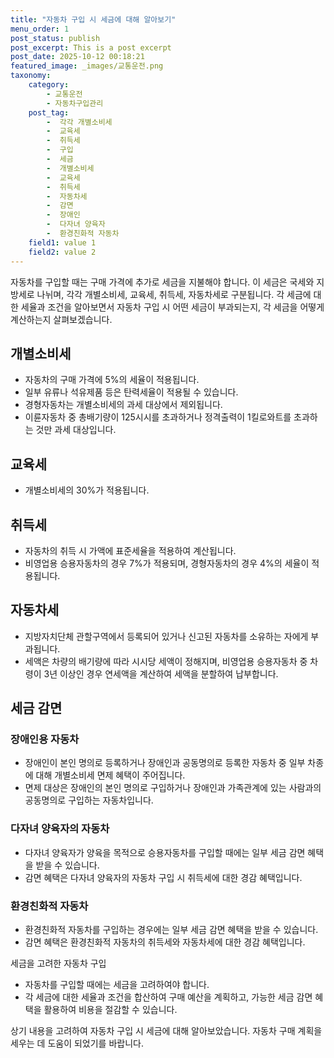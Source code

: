 ```yaml
---
title: "자동차 구입 시 세금에 대해 알아보기"
menu_order: 1
post_status: publish
post_excerpt: This is a post excerpt
post_date: 2025-10-12 00:18:21
featured_image: _images/교통운전.png
taxonomy:
    category:
        - 교통운전
        - 자동차구입관리
    post_tag:
        -  각각 개별소비세
        -  교육세
        -  취득세
        -  구입
        -  세금
        -  개별소비세
        -  교육세
        -  취득세
        -  자동차세
        -  감면
        -  장애인
        -  다자녀 양육자
        -  환경친화적 자동차
    field1: value 1
    field2: value 2
---
```



자동차를 구입할 때는 구매 가격에 추가로 세금을 지불해야 합니다. 이 세금은 국세와 지방세로 나뉘며, 각각 개별소비세, 교육세, 취득세, 자동차세로 구분됩니다. 각 세금에 대한 세율과 조건을 알아보면서 자동차 구입 시 어떤 세금이 부과되는지, 각 세금을 어떻게 계산하는지 살펴보겠습니다.

## 개별소비세
- 자동차의 구매 가격에 5%의 세율이 적용됩니다.
- 일부 유류나 석유제품 등은 탄력세율이 적용될 수 있습니다.
- 경형자동차는 개별소비세의 과세 대상에서 제외됩니다.
- 이륜자동차 중 총배기량이 125시시를 초과하거나 정격출력이 1킬로와트를 초과하는 것만 과세 대상입니다.

## 교육세
- 개별소비세의 30%가 적용됩니다.

## 취득세
- 자동차의 취득 시 가액에 표준세율을 적용하여 계산됩니다.
- 비영업용 승용자동차의 경우 7%가 적용되며, 경형자동차의 경우 4%의 세율이 적용됩니다.

## 자동차세
- 지방자치단체 관할구역에서 등록되어 있거나 신고된 자동차를 소유하는 자에게 부과됩니다.
- 세액은 차량의 배기량에 따라 시시당 세액이 정해지며, 비영업용 승용자동차 중 차령이 3년 이상인 경우 연세액을 계산하여 세액을 분할하여 납부합니다.

## 세금 감면
### 장애인용 자동차
- 장애인이 본인 명의로 등록하거나 장애인과 공동명의로 등록한 자동차 중 일부 차종에 대해 개별소비세 면제 혜택이 주어집니다.
- 면제 대상은 장애인의 본인 명의로 구입하거나 장애인과 가족관계에 있는 사람과의 공동명의로 구입하는 자동차입니다.

### 다자녀 양육자의 자동차
- 다자녀 양육자가 양육을 목적으로 승용자동차를 구입할 때에는 일부 세금 감면 혜택을 받을 수 있습니다.
- 감면 혜택은 다자녀 양육자의 자동차 구입 시 취득세에 대한 경감 혜택입니다.

### 환경친화적 자동차
- 환경친화적 자동차를 구입하는 경우에는 일부 세금 감면 혜택을 받을 수 있습니다.
- 감면 혜택은 환경친화적 자동차의 취득세와 자동차세에 대한 경감 혜택입니다.

세금을 고려한 자동차 구입
- 자동차를 구입할 때에는 세금을 고려하여야 합니다.
- 각 세금에 대한 세율과 조건을 합산하여 구매 예산을 계획하고, 가능한 세금 감면 혜택을 활용하여 비용을 절감할 수 있습니다.

상기 내용을 고려하여 자동차 구입 시 세금에 대해 알아보았습니다. 자동차 구매 계획을 세우는 데 도움이 되었기를 바랍니다.

